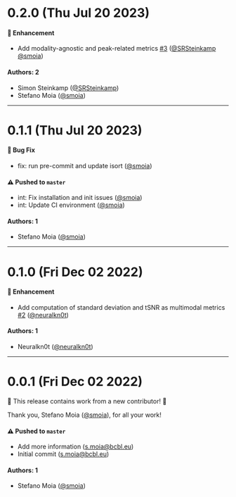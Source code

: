 # 0.2.0 (Thu Jul 20 2023)

#### 🚀 Enhancement

- Add modality-agnostic and peak-related metrics [#3](https://github.com/physiopy/physioqc/pull/3) ([@SRSteinkamp](https://github.com/SRSteinkamp) [@smoia](https://github.com/smoia))

#### Authors: 2

- Simon Steinkamp ([@SRSteinkamp](https://github.com/SRSteinkamp))
- Stefano Moia ([@smoia](https://github.com/smoia))

---

# 0.1.1 (Thu Jul 20 2023)

#### 🐛 Bug Fix

- fix: run pre-commit and update isort ([@smoia](https://github.com/smoia))

#### ⚠️ Pushed to `master`

- int: Fix installation and init issues ([@smoia](https://github.com/smoia))
- int: Update CI environment ([@smoia](https://github.com/smoia))

#### Authors: 1

- Stefano Moia ([@smoia](https://github.com/smoia))

---

# 0.1.0 (Fri Dec 02 2022)

#### 🚀 Enhancement

- Add computation of standard deviation and tSNR as multimodal metrics [#2](https://github.com/physiopy/physioqc/pull/2) ([@neuralkn0t](https://github.com/neuralkn0t))

#### Authors: 1

- Neuralkn0t ([@neuralkn0t](https://github.com/neuralkn0t))

---

# 0.0.1 (Fri Dec 02 2022)

:tada: This release contains work from a new contributor! :tada:

Thank you, Stefano Moia ([@smoia](https://github.com/smoia)), for all your work!

#### ⚠️ Pushed to `master`

- Add more information (s.moia@bcbl.eu)
- Initial commit (s.moia@bcbl.eu)

#### Authors: 1

- Stefano Moia ([@smoia](https://github.com/smoia))
